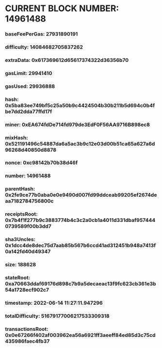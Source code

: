 # CURRENT BLOCK NUMBER: 14961488

### baseFeePerGas: 27931890191
### difficulty: 14084682705837262
### extraData: 0x617369612d65617374322d36356b70
### gasLimit: 29941410
### gasUsed: 29936888
### hash: 0x5ba83ee749bf5c25a50b9c4424504b30b211b5d694c0b4fbe7dd2dda77ffd17f
### miner: 0xEA674fdDe714fd979de3EdF0F56AA9716B898ec8
### mixHash: 0x521191496c54887da6a5ac3b9c12e03d00b51ca65a627a6d96268d40850d8878
### nonce: 0xc98142b70b38d46f
### number: 14961488
### parentHash: 0x2fe9ce77b0aba0e0e9490d007fd99ddceab99205ef2674deaa7182784756800c
### receiptsRoot: 0x7b4f1f277b9c3883774b4c3c2a0cb1a4011d331dbaf9574440739589f00b3dd7
### sha3Uncles: 0x1dcc4de8dec75d7aab85b567b6ccd41ad312451b948a7413f0a142fd40d49347
### size: 188628
### stateRoot: 0xa70663ddaf69176d898c7b9a5decaeac13f9fc623cb361e3b54a1728ecf902c7
### timestamp: 2022-06-14 11:27:11.947296
### totalDifficulty: 51679177006217533309318
### transactionsRoot: 0x0e67266f402af003962ea56a6921ff3aeeff84ed85d3c75cd435986faec4fb37
